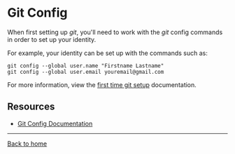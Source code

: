 # **Git Config**

When first setting up *git*, you'll need to work with the *git* config commands in order to set up your identity.

For example, your identity can be set up with the commands such as:
```
git config --global user.name "Firstname Lastname"
git config --global user.email youremail@gmail.com
```
For more information, view the [first time git setup](https://git-scm.com/book/en/v2/Getting-Started-First-Time-Git-Setup) documentation.

## **Resources**

- [Git Config Documentation](https://git-scm.com/docs/git-config)

---

[Back to home](../README.md)